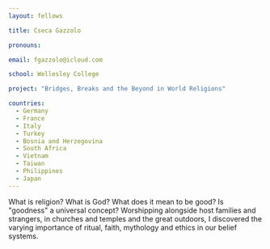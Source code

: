```yaml
---
layout: fellows

title: Cseca Gazzolo

pronouns: 

email: fgazzolo@icloud.com

school: Wellesley College

project: "Bridges, Breaks and the Beyond in World Religions"

countries:
  - Germany
  - France
  - Italy
  - Turkey
  - Bosnia and Herzegovina
  - South Africa
  - Vietnam
  - Taiwan
  - Philippines
  - Japan
---
```


What is religion? What is God? What does it mean to be good? Is "goodness" a universal concept? Worshipping alongside host families and strangers, in churches and temples and the great outdoors, I discovered the varying importance of ritual, faith, mythology and ethics in our belief systems.
